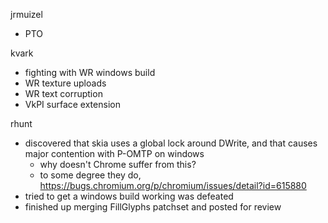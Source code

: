 jrmuizel
  * PTO

kvark
  * fighting with WR windows build
  * WR texture uploads
  * WR text corruption
  * VkPI surface extension

rhunt
  * discovered that skia uses a global lock around DWrite, and that causes major contention with P-OMTP on windows
    * why doesn't Chrome suffer from this?
    * to some degree they do, https://bugs.chromium.org/p/chromium/issues/detail?id=615880
  * tried to get a windows build working was defeated
  * finished up merging FillGlyphs patchset and posted for review
